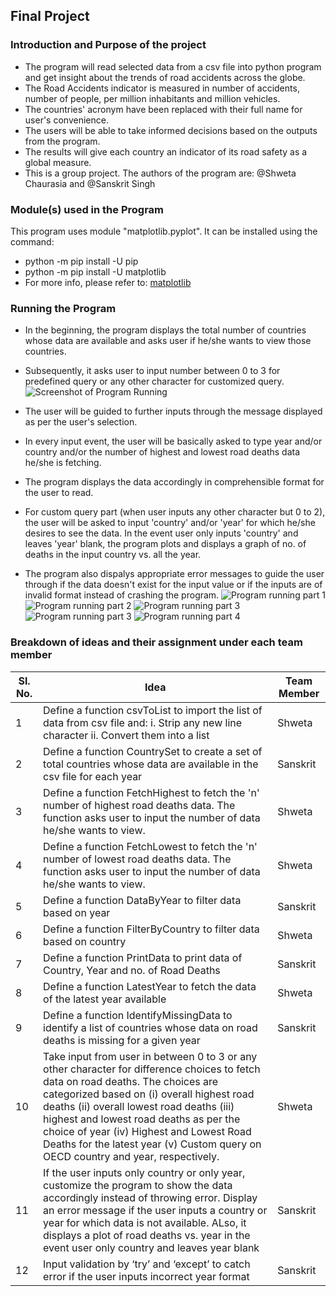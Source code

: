 ## Final Project


### Introduction and Purpose of the project 

- The program will read selected data from a csv file into python program and get insight about the trends of road accidents across the globe.
- The Road Accidents indicator is measured in number of accidents, number of people, per million inhabitants and million vehicles.
- The countries' acronym have been replaced with their full name for user's convenience.
- The users will be able to take informed decisions based on the outputs from the program. 
- The results will give each country an indicator of its road safety as a global measure.
- This is a group project. The authors of the program are: @Shweta Chaurasia and @Sanskrit Singh

### Module(s) used in the Program
This program uses module "matplotlib.pyplot". It can be installed using the command:
- python -m pip install -U pip
- python -m pip install -U matplotlib
- For more info, please refer to: [matplotlib](https://matplotlib.org/stable/users/installing.html)

### Running the Program
- In the beginning, the program displays the total number of countries whose data are available and asks user if he/she wants to view those countries. 
- Subsequently, it asks user to input number between 0 to 3 for predefined query or any other character for customized query.
![Screenshot of Program Running](https://github.com/90812-Intro/final-project-shweta-sanskrit-final-project/blob/f10ec0106c4826daea3d5aa65a9ad5d9f49ba143/Screen%20Shot%20-%20User%20Options%20Display.png)

- The user will be guided to further inputs through the message displayed as per the user's selection.
- In every input event, the user will be basically asked to type year and/or country and/or the number of highest and lowest road deaths data he/she is fetching.
- The program displays the data accordingly in comprehensible format for the user to read.
- For custom query part (when user inputs any other character but 0 to 2), the user will be asked to input 'country' and/or 'year' for which he/she desires to see the data. In the event user only inputs 'country' and leaves 'year' blank, the program plots and displays a graph of no. of deaths in the input country vs. all the year.
- The program also dispalys appropriate error messages to guide the user through if the data doesn't exist for the input value or if the inputs are of invalid format instead of crashing the program.
![Program running part 1](https://github.com/90812-Intro/final-project-shweta-sanskrit-final-project/blob/ce656dfc962f2d92f4d7be1fd3c0b5120a0f88b5/Screen%20Shot%20-%20program%20running%20-%20part%201.png)
![Program running part 2](https://github.com/90812-Intro/final-project-shweta-sanskrit-final-project/blob/fce02a0acf197cd75706a6903596ea205bd03f75/Screen%20Shot%20-%20program%20running%20-%20part%202.png)
![Program running part 3](https://github.com/90812-Intro/final-project-shweta-sanskrit-final-project/blob/ce656dfc962f2d92f4d7be1fd3c0b5120a0f88b5/Screen%20Shot%20-%20program%20running%20-%20part%203.png)
![Program running part 3](https://github.com/90812-Intro/final-project-shweta-sanskrit-final-project/blob/ba9b3577a2f1b9034f936ec35795b6ee5b949924/Python_graph_plot.png)
![Program running part 4](https://github.com/90812-Intro/final-project-shweta-sanskrit-final-project/blob/ce656dfc962f2d92f4d7be1fd3c0b5120a0f88b5/Screen%20Shot%20-%20program%20running%20-%20part%204.png)

### Breakdown of ideas and their assignment under each team member

| Sl. No. | Idea | Team Member |
| ---------- | --------------------------------------------------------------------------------------------------------- | ----------------------------- |
| 1 | Define a function csvToList to import the list of data from csv file and:      i.	Strip any new line character      ii.	Convert them into a list | Shweta |
| 2 | Define a function CountrySet to create a set of total countries whose data are available in the csv file for each year | Sanskrit |
| 3 | Define a function FetchHighest to fetch the 'n' number of highest road deaths data. The function asks user to input the number of data he/she wants to view. | Shweta |
| 4 | Define a function FetchLowest to fetch the 'n' number of lowest road deaths data. The function asks user to input the number of data he/she wants to view. | Shweta |
| 5 | Define a function DataByYear to filter data based on year | Sanskrit |
| 6 | Define a function FilterByCountry to filter data based on country | Shweta |
| 7 | Define a function PrintData to print data of Country, Year and no. of Road Deaths | Sanskrit |
| 8 | Define a function LatestYear to fetch the data of the latest year available | Shweta |
| 9 | Define a function IdentifyMissingData to identify a list of countries whose data on road deaths is missing for a given year | Sanskrit |
| 10 | Take input from user in between 0 to 3 or any other character for difference choices to fetch data on road deaths. The choices are categorized based on (i) overall highest road deaths (ii) overall lowest road deaths (iii) highest and lowest road deaths as per the choice of year (iv) Highest and Lowest Road Deaths for the latest year (v) Custom query on OECD country and year, respectively. | Shweta |
| 11 | If the user inputs only country or only year, customize the program to show the data accordingly instead of throwing error. Display an error message if the user inputs a country or year for which data is not available. ALso, it displays a plot of road deaths vs. year in the event user only country and leaves year blank | Sanskrit |
| 12 | Input validation by ‘try’ and ‘except’ to catch error if the user inputs incorrect year format | Sanskrit |
